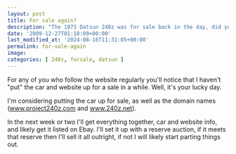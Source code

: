 ```yaml
---
layout: post
title: For sale again?
description: "The 1973 Datsun 240z was for sale back in the day, did you buy it? If so reach out." 
date: '2009-12-27T01:10:09+00:00'
last_modified_at: '2024-08-16T11:31:05+00:00'
permalink: for-sale-again
image: 
categories: [ 240z, forsale, datsun ]
---
```

For any of you who follow the website regularly you'll notice that I haven't "put" the car and website up for a sale in a while. Well, it's your lucky day.

I'm considering putting the car up for sale, as well as the domain names (www.project240z.com and www.240z.net).

In the next week or two I'll get everything together, car and website info, and likely get it listed on Ebay. I'll set it up with a reserve auction, if it meets that reserve then I'll sell it all outright, if not I will likely start parting things out. 


